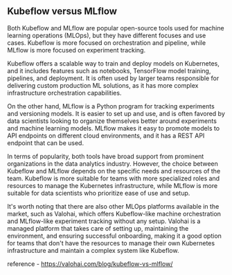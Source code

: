## Kubeflow versus MLflow

Both Kubeflow and MLflow are popular open-source tools used for machine learning operations (MLOps), but they have different focuses and use cases. Kubeflow is more focused on orchestration and pipeline, while MLflow is more focused on experiment tracking.

Kubeflow offers a scalable way to train and deploy models on Kubernetes, and it includes features such as notebooks, TensorFlow model training, pipelines, and deployment. It is often used by larger teams responsible for delivering custom production ML solutions, as it has more complex infrastructure orchestration capabilities.

On the other hand, MLflow is a Python program for tracking experiments and versioning models. It is easier to set up and use, and is often favored by data scientists looking to organize themselves better around experiments and machine learning models. MLflow makes it easy to promote models to API endpoints on different cloud environments, and it has a REST API endpoint that can be used.

In terms of popularity, both tools have broad support from prominent organizations in the data analytics industry. However, the choice between Kubeflow and MLflow depends on the specific needs and resources of the team. Kubeflow is more suitable for teams with more specialized roles and resources to manage the Kubernetes infrastructure, while MLflow is more suitable for data scientists who prioritize ease of use and setup.

It's worth noting that there are also other MLOps platforms available in the market, such as Valohai, which offers Kubeflow-like machine orchestration and MLflow-like experiment tracking without any setup. Valohai is a managed platform that takes care of setting up, maintaining the environment, and ensuring successful onboarding, making it a good option for teams that don't have the resources to manage their own Kubernetes infrastructure and maintain a complex system like Kubeflow.

reference - https://valohai.com/blog/kubeflow-vs-mlflow/
